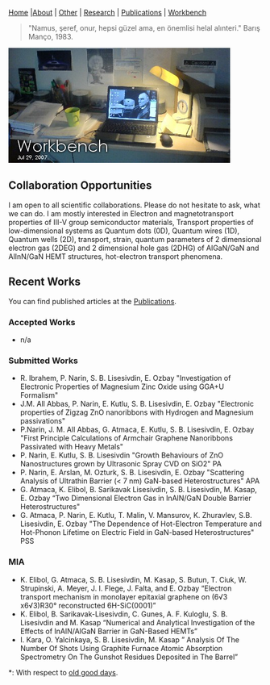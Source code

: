[Home](index.md) |[About](about.md) | [Other](other.md) | [Research](research.md) | [Publications](publications.md) | [Workbench](workbench.md) 

> "Namus, şeref, onur, hepsi güzel ama, en önemlisi helal alınteri." Barış Manço, 1983.

![Image](files/workbench.jpg)
## Collaboration Opportunities

I am open to all scientific collaborations. Please do not hesitate to ask, what we can do. I am mostly interested in Electron and magnetotransport properties of III-V group semiconductor materials, Transport properties of low-dimensional systems as Quantum dots (0D), Quantum wires (1D), Quantum wells (2D), transport, strain, quantum parameters of 2 dimensional electron gas (2DEG) and 2 dimensional hole gas (2DHG) of AlGaN/GaN and AlInN/GaN HEMT structures, hot-electron transport phenomena.

## Recent Works

You can find published articles at the [Publications](publications.md).

### Accepted Works

* n/a

### Submitted Works

* R. Ibrahem, P. Narin, S. B. Lisesivdin, E. Ozbay "Investigation of  Electronic Properties of Magnesium Zinc Oxide using GGA+U Formalism"
* J.M. All Abbas, P. Narin, E. Kutlu, S. B. Lisesivdin, E. Ozbay "Electronic properties of Zigzag ZnO nanoribbons with Hydrogen and Magnesium passivations"
* P.Narin, J. M. All Abbas, G. Atmaca, E. Kutlu, S. B. Lisesivdin, E. Ozbay "First Principle Calculations of Armchair Graphene Nanoribbons Passivated with Heavy Metals"
* P. Narin, E. Kutlu, S. B. Lisesivdin "Growth Behaviours of ZnO Nanostructures grown by Ultrasonic Spray CVD on SiO2" PA
* P. Narin, E. Arslan, M. Ozturk, S. B. Lisesivdin, E. Ozbay "Scattering Analysis of Ultrathin Barrier (< 7 nm) GaN-based Heterostructures" APA
* G. Atmaca, K. Elibol, B. Sarikavak Lisesivdin, S. B. Lisesivdin, M. Kasap, E. Ozbay “Two Dimensional Electron Gas in InAlN/GaN Double Barrier Heterostructures" 
* G. Atmaca, P. Narin, E. Kutlu, T. Malin, V. Mansurov, K. Zhuravlev, S.B. Lisesivdin, E. Ozbay "The Dependence of Hot-Electron Temperature and Hot-Phonon Lifetime on Electric Field in GaN-based Heterostructures" PSS


### MIA

* K. Elibol, G. Atmaca, S. B. Lisesivdin, M. Kasap, S. Butun, T. Ciuk, W. Strupinski, A. Meyer, J. I. Flege, J. Falta, and E. Ozbay “Electron transport mechanism in monolayer epitaxial graphene on (6√3 x6√3)R30° reconstructed 6H-SiC(0001)”
* K. Elibol, B. Sarikavak-Lisesivdin, C. Gunes, A. F. Kuloglu, S. B. Lisesivdin and M. Kasap “Numerical and Analytical Investigation of the Effects of InAlN/AlGaN Barrier in GaN-Based HEMTs”
* I. Kara, O. Yalcinkaya, S. B. Lisesivdin, M. Kasap ” Analysis Of The Number Of Shots Using Graphite Furnace Atomic Absorption Spectrometry On The Gunshot Residues Deposited in The Barrel”

*: With respect to [old good days](http://en.wikipedia.org/wiki/Workbench_%28AmigaOS%29).
